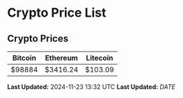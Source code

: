 # Crypto Price List

## Crypto Prices
| Bitcoin | Ethereum | Litecoin |
| ------- | -------- | -------- |
| $98884 | $3416.24 | $103.09 |
**Last Updated:** 2024-11-23 13:32 UTC
**Last Updated:** $DATE$
